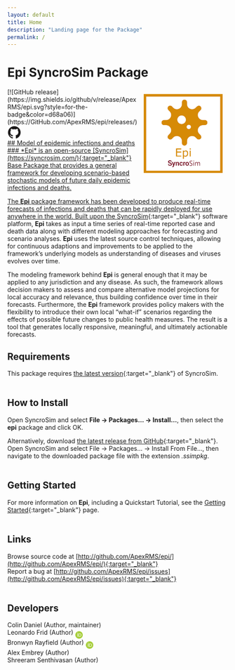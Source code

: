 ```yaml
---
layout: default
title: Home
description: "Landing page for the Package"
permalink: /
---
```


# **Epi** SyncroSim Package
<img align="right" style="padding: 13px" width="180" src="assets/images/logo/epi-sticker-3.png">
[![GitHub release](https://img.shields.io/github/v/release/ApexRMS/epi.svg?style=for-the-badge&color=d68a06)](https://GitHub.com/ApexRMS/epi/releases/)    <a href="https://github.com/ApexRMS/epi"><img align="middle" style="padding: 1px" width="30" src="assets/images/logo/github-trans2.png">
<br>
## Model of epidemic infections and deaths
### *Epi* is an open-source [SyncroSim](https://syncrosim.com/){:target="_blank"} Base Package that provides a general framework for developing scenario-based stochastic models of future daily epidemic infections and deaths.


The **Epi** package framework has been developed to produce real-time forecasts of infections and deaths that can be rapidly deployed for use anywhere in the world. Built upon the [SyncroSim](https://syncrosim.com/){:target="_blank"} software platform, **Epi** takes as input a time series of real-time reported case and death data along with different modeling approaches for forecasting and scenario analyses. **Epi** uses the latest source control techniques, allowing for continuous adaptions and improvements to be applied to the framework’s underlying models as understanding of diseases and viruses evolves over time.


The modeling framework behind **Epi** is general enough that it may be applied to any jurisdiction and any disease. As such, the framework allows decision makers to assess and compare alternative model projections for local accuracy and relevance, thus building confidence over time in their forecasts. Furthermore, the **Epi** framework provides policy makers with the flexibility to introduce their own local “what-if” scenarios regarding the effects of possible future changes to public health measures. The result is a tool that generates locally responsive, meaningful, and ultimately actionable forecasts.

## Requirements

This package requires [the latest version](https://syncrosim.com/download/){:target="_blank"} of SyncroSim.
<br>
<br>
## How to Install

Open SyncroSim and select **File -> Packages… -> Install…**, then select the **epi** package and click OK.

Alternatively, download [the latest release from GitHub](https://github.com/ApexRMS/epi/releases/){:target="_blank"}. Open SyncroSim and select File -> Packages… -> Install From File…, then navigate to the downloaded package file with the extension *.ssimpkg*.
<br>
<br>
## Getting Started

For more information on **Epi**, including a Quickstart Tutorial, see the [Getting Started](https://apexrms.github.io/epi/getting_started.html){:target="_blank"} page.
<br>
<br>
## Links

Browse source code at
[http://github.com/ApexRMS/epi/](http://github.com/ApexRMS/epi/){:target="_blank"}
<br>
Report a bug at
[http://github.com/ApexRMS/epi/issues](http://github.com/ApexRMS/epi/issues){:target="_blank"}
<br>
<br>
## Developers

Colin Daniel (Author, maintainer)
<br>
Leonardo Frid (Author) <a href="https://orcid.org/0000-0002-5489-2337"><img align="middle" style="padding: 0.5px" width="17" src="assets/images/ORCID.png"></a>
<br>
Bronwyn Rayfield (Author) <a href="https://orcid.org/0000-0003-1768-1300"><img align="middle" style="padding: 0.5px" width="17" src="assets/images/ORCID.png"></a>
<br>
Alex Embrey (Author)
<br>
Shreeram Senthivasan (Author)
